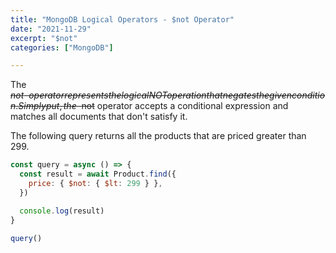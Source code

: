```yaml
---
title: "MongoDB Logical Operators - $not Operator"
date: "2021-11-29"
excerpt: "$not"
categories: ["MongoDB"]

---
```


The ~~$not~~ operator represents the logical NOT operation that negates the given condition. Simply put, the ~~$not~~ operator accepts a conditional expression and matches all documents that don't satisfy it.

The following query returns all the products that are priced greater than 299.

```js {numberLines}
const query = async () => {
  const result = await Product.find({
    price: { $not: { $lt: 299 } },
  })

  console.log(result)
}

query()
```
